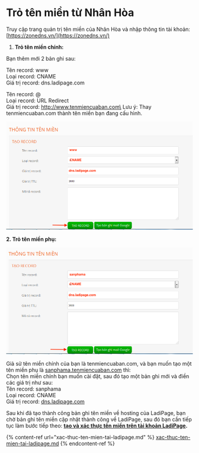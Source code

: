 # Trỏ tên miền từ Nhân Hòa

Truy cập trang quản trị tên miền của Nhân Hòa và nhập thông tin tài khoản: [https://zonedns.vn/](https://zonedns.vn/)

1. **Trỏ tên miền chính:**

Bạn thêm mới 2 bản ghi sau:

Tên record: www\
Loại record: CNAME\
Giá trị record: dns.ladipage.com

Tên record: @\
Loại record: URL Redirect\
Giá trị record:   http://www.tenmiencuaban.com\
Lưu ý: Thay tenmiencuaban.com thành tên miền bạn đang cấu hình.

![](<../.gitbook/assets/image (489).png>)

**2. Trỏ tên miền phụ:**&#x20;

![](<../.gitbook/assets/image (851).png>)

Giả sử tên miền chính của bạn là tenmiencuaban.com, và bạn muốn tạo một tên miền phụ là [sanphama.tenmiencuaban.com](http://sanphama.tenmiencuaban.com/) thì:\
Chọn tên miền chính bạn muốn cài đặt, sau đó tạo một bản ghi mới và điền các giá trị như sau:\
Tên record: sanphama\
Loại record: CNAME\
Giá trị record: [dns.ladipage.com](http://dns.ladipage.com/)

Sau khi đã tạo thành công bản ghi tên miền về hosting của LadiPage, bạn chờ bản ghi tên miền cập nhật thành công về LadiPage, sau đó bạn cần tiếp tục làm bước tiếp theo: [**tạo và xác thực tên miền trên tài khoản LadiPage**](https://help.ladipage.vn/ten-mien/xac-thuc-ten-mien-tai-ladipage)**.**

{% content-ref url="xac-thuc-ten-mien-tai-ladipage.md" %}
[xac-thuc-ten-mien-tai-ladipage.md](xac-thuc-ten-mien-tai-ladipage.md)
{% endcontent-ref %}
